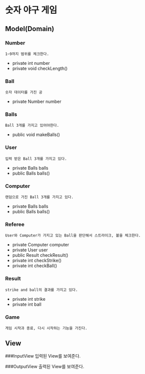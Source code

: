 # 숫자 야구 게임
## Model(Domain)
### Number
    1~9까지 범위를 체크한다.
* private int number
* private void checkLength()

### Ball
    숫자 데이터를 가진 공   
* private Number number

### Balls
    Ball 3개를 가지고 있어야한다.
* public void makeBalls()

### User
    입력 받은 Ball 3개를 가지고 있다.
* private Balls balls
* public Balls balls()

### Computer
    랜덤으로 가진 Ball 3개를 가지고 있다.
* private Balls balls
* public Balls balls() 

### Referee
    User와 Computer가 가지고 있는 Ball을 판단해서 스트라이크, 볼을 체크한다.
* private Computer computer
* private User user
* public Result checkResult()
* private int checkStrike()
* private int checkBall()

### Result
    strike and ball의 결과를 가지고 있다. 
* private int strike
* private int ball

### Game
    게임 시작과 종료, 다시 시작하는 기능을 가진다. 

## View
###InputView
    입력된 View를 보여준다.

###OutputView
    출력된 View를 보여준다.

